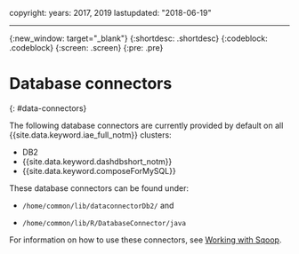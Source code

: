 copyright:
  years: 2017, 2019
lastupdated: "2018-06-19"

---

<!-- Attribute definitions -->
{:new_window: target="_blank"}
{:shortdesc: .shortdesc}
{:codeblock: .codeblock}
{:screen: .screen}
{:pre: .pre}

#  Database connectors
{: #data-connectors}

The following database connectors are currently provided by default on all {{site.data.keyword.iae_full_notm}} clusters:

 - DB2
 - {{site.data.keyword.dashdbshort_notm}}
 - {{site.data.keyword.composeForMySQL}}

These database connectors can be found under:
  - `/home/common/lib/dataconnectorDb2/` and

  - `/home/common/lib/R/DatabaseConnector/java`

For information on how to use these connectors, see [Working with Sqoop](/docs/services/AnalyticsEngine?topic=AnalyticsEngine-working-with-sqoop).
